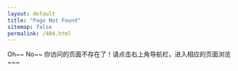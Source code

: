 ```yaml
---
layout: default
title: "Page Not Found"
sitemap: false
permalink: /404.html
---
```


Oh~~ No~~ 你访问的页面不存在了！请点击右上角导航栏，进入相应的页面浏览~~~

<!-- <script type="text/javascript">
  var GOOG_FIXURL_LANG = 'en';
  var GOOG_FIXURL_SITE = '{{ site.url }}'
</script>
<script type="text/javascript"
  src="//linkhelp.clients.google.com/tbproxy/lh/wm/fixurl.js">
</script> -->

